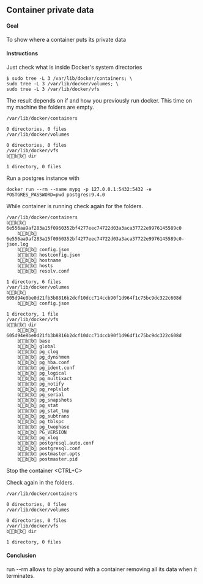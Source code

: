 ## Container private data ##

#### Goal

To show where a container puts its private data

#### Instructions

Just check what is inside Docker's system directories

	$ sudo tree -L 3 /var/lib/docker/containers; \
	sudo tree -L 3 /var/lib/docker/volumes; \
	sudo tree -L 3 /var/lib/docker/vfs 

The result depends on if and how you previously run docker. This time on my machine the folders are empty. 

	/var/lib/docker/containers

	0 directories, 0 files
	/var/lib/docker/volumes

	0 directories, 0 files
	/var/lib/docker/vfs
	bb b  dir

	1 directory, 0 files

Run a postgres instance with

	docker run --rm --name mypg -p 127.0.0.1:5432:5432 -e POSTGRES_PASSWORD=pwd postgres:9.4.0

While container is running check again for the folders.

	/var/lib/docker/containers
	bb b  6e556aa9af283a15f0960352bf4277eec74722d03a3aca37722e9976145589c0
	    bb b  6e556aa9af283a15f0960352bf4277eec74722d03a3aca37722e9976145589c0-json.log
	    bb b  config.json
	    bb b  hostconfig.json
	    bb b  hostname
	    bb b  hosts
	    bb b  resolv.conf

	1 directory, 6 files
	/var/lib/docker/volumes
	bb b  605d94e8be0d21fb3b8816b2dcf10dcc714ccb90f1d964f1c75bc9dc322c608d
	    bb b  config.json

	1 directory, 1 file
	/var/lib/docker/vfs
	bb b  dir
	    bb b  605d94e8be0d21fb3b8816b2dcf10dcc714ccb90f1d964f1c75bc9dc322c608d
		bb b  base
		bb b  global
		bb b  pg_clog
		bb b  pg_dynshmem
		bb b  pg_hba.conf
		bb b  pg_ident.conf
		bb b  pg_logical
		bb b  pg_multixact
		bb b  pg_notify
		bb b  pg_replslot
		bb b  pg_serial
		bb b  pg_snapshots
		bb b  pg_stat
		bb b  pg_stat_tmp
		bb b  pg_subtrans
		bb b  pg_tblspc
		bb b  pg_twophase
		bb b  PG_VERSION
		bb b  pg_xlog
		bb b  postgresql.auto.conf
		bb b  postgresql.conf
		bb b  postmaster.opts
		bb b  postmaster.pid

Stop the container <CTRL+C>

Check again in the folders.

	/var/lib/docker/containers

	0 directories, 0 files
	/var/lib/docker/volumes

	0 directories, 0 files
	/var/lib/docker/vfs
	bb b  dir

	1 directory, 0 files

#### Conclusion

run --rm allows to play around with a container removing all its data when it terminates.
